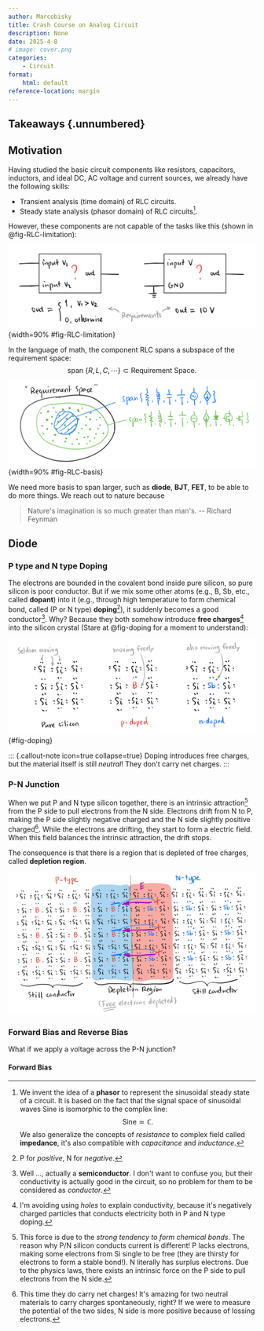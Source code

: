 ```yaml
---
author: Marcobisky
title: Crash Course on Analog Circuit
description: None
date: 2025-4-8
# image: cover.png
categories:
    - Circuit
format: 
    html: default
reference-location: margin
---
```


## Takeaways {.unnumbered}

## Motivation

Having studied the basic circuit components like resistors, capacitors, inductors, and ideal DC, AC voltage and current sources, we already have the following skills:

- Transient analysis (time domain) of RLC circuits.
- Steady state analysis (phasor domain) of RLC circuits[^phasor].

[^phasor]: We invent the idea of a **phasor** to represent the sinusoidal steady state of a circuit. It is based on the fact that the signal space of sinusoidal waves $\text{Sine}$ is isomorphic to the complex line: $$\text{Sine} \simeq \mathbb{C}.$$ We also generalize the concepts of *resistance* to complex field called **impedance**, it's also compatible with *capacitance* and *inductance*.

However, these components are not capable of the tasks like this (shown in @fig-RLC-limitation):

![Requirements that RLC circuit cannot do](RLC-limitation.png){width=90% #fig-RLC-limitation}

In the language of math, the component RLC spans a subspace of the requirement space:
$$
\text{span } \{R, L, C, \cdots\} \subset \text{Requirement Space}.
$$

![We need more "basis component" to span larger space](RLC-basis.png){width=90% #fig-RLC-basis}

We need more basis to span larger, such as **diode**, **BJT**, **FET**, to be able to do more things. We reach out to nature because

> Nature's imagination is so much greater than man's.
> -- Richard Feynman

## Diode

### P type and N type Doping

The electrons are bounded in the covalent bond inside pure silicon, so pure silicon is poor conductor. But if we mix some other atoms (e.g., B, Sb, etc., called **dopant**) into it (e.g., through high temperature to form chemical bond, called (P or N type) **doping**[^doping-types]), it suddenly becomes a good conductor[^semiconductor]. Why? Because they both somehow introduce **free charges**[^holes] into the silicon crystal (Stare at @fig-doping for a moment to understand):

![Free charges in P doping belongs to Si, in N doping belongs to Sb](image.png){#fig-doping}

[^doping-types]: P for *positive*, N for *negative*. 

[^semiconductor]: Well ..., actually a **semiconductor**. I don't want to confuse you, but their conductivity is actually good in the circuit, so no problem for them to be considered as *conductor*.

[^holes]: I'm avoiding using *holes* to explain conductivity, because it's negatively charged particles that conducts electricity both in P and N type doping.

<!-- ----------------------------------------- -->
::: {.callout-note icon=true collapse=true}
Doping introduces free charges, but the material itself is still *neutral*! They don't carry net charges.
:::
<!-- ----------------------------------------- -->

### P-N Junction

When we put P and N type silicon together, there is an intrinsic attraction[^why-donation] from the P side to pull electrons from the N side. Electrons drift from N to P, making the P side slightly negative charged and the N side slightly positive charged[^charged]. While the electrons are drifting, they start to form a electric field. When this field balances the intrinsic attraction, the drift stops.

[^why-donation]: This force is due to the *strong tendency to form chemical bonds*. The reason why P/N silicon conducts current is different! P lacks electrons, making some electrons from Si single to be free (they are thirsty for electrons to form a stable bond!). N literally has surplus electrons. Due to the physics laws, there exists an intrinsic force on the P side to pull electrons from the N side.

[^charged]: This time they do carry net charges! It's amazing for two neutral materials to carry charges spontaneously, right? If we were to measure the potential of the two sides, N side is more positive because of lossing electrons.

The consequence is that there is a region that is depleted of free charges, called **depletion region**. 

![The depletion region is like a charged version of pure silicon (insulator), where all covalent bonds formed](image-1.png)

### Forward Bias and Reverse Bias

What if we apply a voltage across the P-N junction?

#### Forward Bias